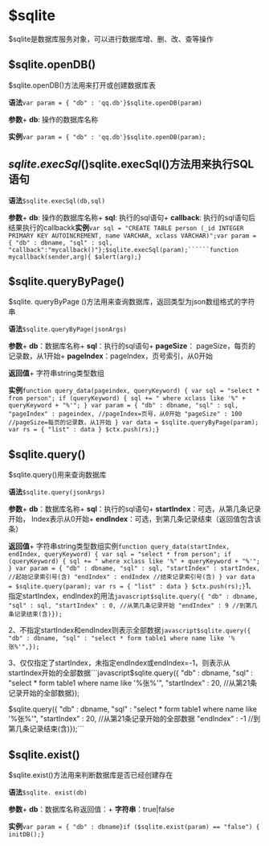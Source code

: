 # $sqlite
$sqlite是数据库服务对象，可以进行数据库增、删、改、查等操作

## $sqlite.openDB()
$sqlite.openDB()方法用来打开或创建数据库表

**语法**```var param = { "db" : 'qq.db'}$sqlite.openDB(param)```

**参数**+ **db**: 操作的数据库名称

**实例**```var param = { "db" : 'qq.db'}$sqlite.openDB(param);```

## $sqlite.execSql()$sqlite.execSql()方法用来执行SQL语句

**语法**```$sqlite.execSql(db,sql)```

**参数**+ **db**: 操作的数据库名称+ **sql**: 执行的sql语句+ **callback**: 执行的sql语句后结果执行的callbackk**实例**```var sql = "CREATE TABLE person (_id INTEGER PRIMARY KEY AUTOINCREMENT, name VARCHAR, xclass VARCHAR)";var param = { "db" : dbname, "sql" : sql, "callback":"mycallback()"};$sqlite.execSql(param);``````function mycallback(sender,arg){ $alert(arg);}```

## $sqlite.queryByPage()
$sqlite. queryByPage ()方法用来查询数据库，返回类型为json数组格式的字符串

**语法**```$sqlite.queryByPage(jsonArgs)```

**参数**+ **db**：数据库名称+ **sql**：执行的sql语句+ **pageSize**： pageSize，每页的记录数，从1开始+ **pageIndex**：pageIndex，页号索引，从0开始

**返回值**+ 字符串string类型数组

**实例**```function query_data(pageindex, queryKeyword) { var sql = "select * from person"; if (queryKeyword) { sql += " where xclass like '%" + queryKeyword + "%'"; } var param = { "db" : dbname, "sql" : sql, "pageIndex" : pageindex, //pageIndex=页号，从0开始 "pageSize" : 100 //pageSize=每页的记录数，从1开始 } var data = $sqlite.queryByPage(param); var rs = { "list" : data } $ctx.push(rs);}```

## $sqlite.query()
$sqlite.query()用来查询数据库

**语法**```$sqlite.query(jsonArgs)```

**参数**+ **db**：数据库名称+ **sql**：执行的sql语句+ **startIndex**：可选，从第几条记录开始， Index表示从0开始+ **endIndex**：可选，到第几条记录结束（返回值包含该条）

**返回值**+ 字符串string类型数组实例```function query_data(startIndex, endIndex, queryKeyword) { var sql = "select * from person"; if (queryKeyword) { sql += " where xclass like '%" + queryKeyword + "%'"; } var param = { "db" : dbname, "sql" : sql, "startIndex" : startIndex, //起始记录索引号(含) "endIndex" : endIndex //结束记录索引号(含) } var data = $sqlite.query(param); var rs = { "list" : data } $ctx.push(rs);}```1、指定startIndex，endIndex的用法```javascript$sqlite.query({ "db" : dbname, "sql" : sql, "startIndex" : 0, //从第几条记录开始 "endIndex" : 9 //到第几条记录结束(含)});```

2、不指定startIndex和endIndex则表示全部数据```javascript$sqlite.query({ "db" : dbname, "sql" : "select * form table1 where name like '%张%'",});```

3、仅仅指定了startIndex，未指定endIndex或endIndex=-1，则表示从startIndex开始的全部数据```javascript$sqlite.query({ "db" : dbname, "sql" : "select * form table1 where name like '%张%'", "startIndex" : 20, //从第21条记录开始的全部数据});

$sqlite.query({ "db" : dbname, "sql" : "select * form table1 where name like '%张%'", "startIndex" : 20, //从第21条记录开始的全部数据 "endIndex" : -1 //到第几条记录结束(含)});```

## $sqlite.exist()
$sqlite.exist()方法用来判断数据库是否已经创建存在

**语法**```$sqlite. exist(db)```

**参数**+ **db**：数据库名称返回值：+ **字符串**：true|false

**实例**```var param = { "db" : dbname}if ($sqlite.exist(param) == "false") { initDB();}```
